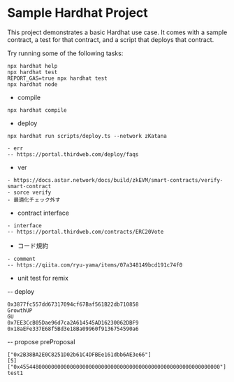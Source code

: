 # Sample Hardhat Project

This project demonstrates a basic Hardhat use case. It comes with a sample contract, a test for that contract, and a script that deploys that contract.

Try running some of the following tasks:

```shell
npx hardhat help
npx hardhat test
REPORT_GAS=true npx hardhat test
npx hardhat node
```

- compile
```shell
npx hardhat compile 
```

- deploy 
```shell
npx hardhat run scripts/deploy.ts --network zKatana

- err 
-- https://portal.thirdweb.com/deploy/faqs
```

- ver
```
- https://docs.astar.network/docs/build/zkEVM/smart-contracts/verify-smart-contract
- sorce verify
- 最適化チェック外す
```

- contract interface
```shell
- interface
-- https://portal.thirdweb.com/contracts/ERC20Vote

``` 
- コード規約
```shell
- comment
-- https://qiita.com/ryu-yama/items/07a348149bcd191c74f0

```

- unit test for remix

-- deploy
```shell
0x3877fc557dd67317094cf67Baf561B22db710858
GrowthUP
GU
0x7EE3CcB05Dae96d7ca2A614545AD16230062DBF9
0x18aEFe337E68f5Bd3e18Ba09960f9136754590a6
```

-- propose preProposal
```shell
["0x2B38BA2E0C8251D02b61C4DFBEe161dbb6AE3e66"]
[5]
["0x4554480000000000000000000000000000000000000000000000000000000000"]
test1
```
